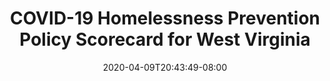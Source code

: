 ---
title: "COVID-19 Homelessness Prevention Policy Scorecard for West Virginia"
date: 2020-04-09T20:43:49-08:00
layout: single
type: covid-policy-rankings
state_abbrev: wv # use state abbreviation.
state_title: West Virginia
photoCredit:
hasSubnav: true
socialDescription: COVID-19 Homelessness Prevention Policy Scorecard for West Virginia
description: See how West Virginia ranks in our nationwide scorecard of homelessness prevention policies in response to COVID-19.
url: /covid-policy-rankings/wv
aliases:
    - /covid-policy-rankings/wv
    - /covid-policy-rankings/west-virginia
    - /es/covid-policy-rankings/wv
    - /es/covid-policy-rankings/west-virginia
---